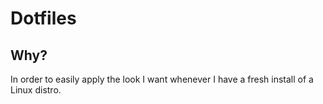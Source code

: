 # Dotfiles
## Why?
In order to easily apply the look I want whenever I have a fresh install of a Linux distro.
